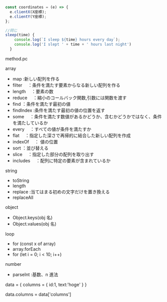 ```js
const coordinates = (e) => {
  e.clientX(X座標);
  e.clientY(Y座標);
};

//同じ
sleep(time) {
    console.log(`I sleep ${time} hours every day`);
    console.log('I slept ' + time + ' hours last night')
  }
```

method.pc

array

- map :新しい配列を作る
- filter 　：条件を満たす要素からなる新しい配列を作る
- length 　：要素の数
- reduce 　：縮小のコールバック関数,引数には関数を渡す
- find ：条件を満たす最初の値
- findIndex :条件を満たす最初の値の位置を返す
- some 　：条件を満たす数値があるかどうか、含むかどうかではなく、条件を満たしているか
- every 　：すべての値が条件を満たすか
- flat 　：指定した深さで再帰的に結合した新しい配列を作成
- indexOf 　： 値の位置
- sort ：並び替える
- slice 　：指定した部分の配列を取り出す
- includes 　：配列に特定の要素が含まれているか

<!-- https://developer.mozilla.org/ja/docs/Web/JavaScript/Reference/Global_Objects/String -->

string

- toString
- length
- replace :当てはまる初めの文字だけを置き換える
- replaceAll

object

- Object.keys(obj 名)
- Object.values(obj 名)

loop

- for (const x of array)
- array.forEach
- for (let i = 0; i < 10; i++)

number

- parseInt :基数、n 進法

data = {
columns = {
id:1,
text:'hoge' }
}

data.columns = data['columns']
